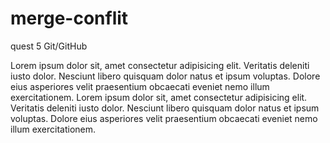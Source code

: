 # merge-conflit
quest 5 Git/GitHub




Lorem ipsum dolor sit, amet consectetur adipisicing elit. Veritatis deleniti iusto dolor. Nesciunt libero quisquam dolor natus et ipsum voluptas. Dolore eius asperiores velit praesentium obcaecati eveniet nemo illum exercitationem.
Lorem ipsum dolor sit, amet consectetur adipisicing elit. Veritatis deleniti iusto dolor. Nesciunt libero quisquam dolor natus et ipsum voluptas. Dolore eius asperiores velit praesentium obcaecati eveniet nemo illum exercitationem.
